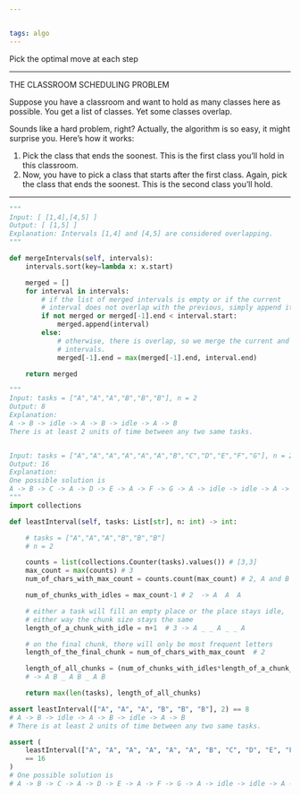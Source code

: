 ```yaml
---


tags: algo
---
```



Pick the optimal move at each step

---

THE CLASSROOM SCHEDULING PROBLEM

Suppose you have a classroom and want to hold as many classes here as possible. You get a list of classes. Yet some classes overlap.

Sounds like a hard problem, right? Actually, the algorithm is so easy, it might surprise you. Here’s how it works:

1. Pick the class that ends the soonest. This is the first class you’ll hold in this classroom.
2. Now, you have to pick a class that starts after the first class. Again, pick the class that ends the soonest. This is the second class you’ll hold.

---


```python
"""
Input: [ [1,4],[4,5] ]
Output: [ [1,5] ]
Explanation: Intervals [1,4] and [4,5] are considered overlapping.
"""

def mergeIntervals(self, intervals):
    intervals.sort(key=lambda x: x.start)

    merged = []
    for interval in intervals:
        # if the list of merged intervals is empty or if the current
        # interval does not overlap with the previous, simply append it.
        if not merged or merged[-1].end < interval.start:
            merged.append(interval)
        else:
            # otherwise, there is overlap, so we merge the current and previous
            # intervals.
            merged[-1].end = max(merged[-1].end, interval.end)

    return merged
```

```python
"""
Input: tasks = ["A","A","A","B","B","B"], n = 2
Output: 8
Explanation: 
A -> B -> idle -> A -> B -> idle -> A -> B
There is at least 2 units of time between any two same tasks.


Input: tasks = ["A","A","A","A","A","A","B","C","D","E","F","G"], n = 2
Output: 16
Explanation: 
One possible solution is
A -> B -> C -> A -> D -> E -> A -> F -> G -> A -> idle -> idle -> A -> idle -> idle -> A
"""
import collections 

def leastInterval(self, tasks: List[str], n: int) -> int:        

    # tasks = ["A","A","A","B","B","B"]
    # n = 2 

    counts = list(collections.Counter(tasks).values()) # [3,3]
    max_count = max(counts) # 3
    num_of_chars_with_max_count = counts.count(max_count) # 2, A and B

    num_of_chunks_with_idles = max_count-1 # 2  -> A  A  A

    # either a task will fill an empty place or the place stays idle, 
    # either way the chunk size stays the same  
    length_of_a_chunk_with_idle = n+1  # 3 -> A _ _ A _ _ A 

    # on the final chunk, there will only be most frequent letters 
    length_of_the_final_chunk = num_of_chars_with_max_count  # 2  

    length_of_all_chunks = (num_of_chunks_with_idles*length_of_a_chunk_with_idle) + length_of_the_final_chunk # 2*3 + 2 = 8 
    # -> A B _ A B _ A B 

    return max(len(tasks), length_of_all_chunks)

assert leastInterval(["A", "A", "A", "B", "B", "B"], 2) == 8
# A -> B -> idle -> A -> B -> idle -> A -> B
# There is at least 2 units of time between any two same tasks.

assert (
    leastInterval(["A", "A", "A", "A", "A", "A", "B", "C", "D", "E", "F", "G"], n=2)
    == 16
)
# One possible solution is
# A -> B -> C -> A -> D -> E -> A -> F -> G -> A -> idle -> idle -> A -> idle -> idle -> A

```
